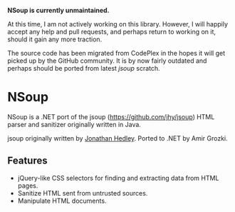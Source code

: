 **NSoup is currently unmaintained.**

At this time, I am not actively working on this library. However, I will happily accept any help and pull requests, and perhaps return to working on it, should it gain any more traction.

The source code has been migrated from CodePlex in the hopes it will get picked up by the GitHub community. It is by now fairly outdated and perhaps should be ported from latest *jsoup* scratch.

# NSoup
NSoup is a .NET port of the jsoup (https://github.com/jhy/jsoup) HTML parser and sanitizer originally written in Java.

jsoup originally written by [Jonathan Hedley](https://github.com/jhy).
Ported to .NET by Amir Grozki.

## Features

- jQuery-like CSS selectors for finding and extracting data from HTML pages.
- Sanitize HTML sent from untrusted sources.
- Manipulate HTML documents.

